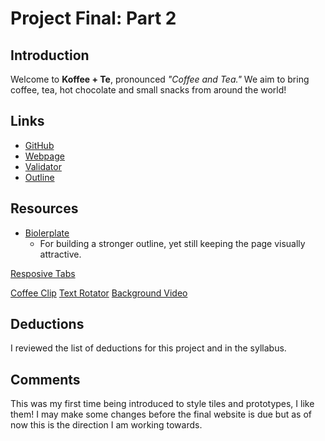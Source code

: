 
# Project Final: Part 2

## Introduction
Welcome to **Koffee + Te**, pronounced *"Coffee and Tea."* We aim to bring coffee, tea, hot chocolate and small snacks from around the world!

## Links
* [GitHub](https://github.com/achance27/project_final2_chance_aliyah)
* [Webpage](http://aliyahchance.com/project_final2_chance_aliyah/)
* [Validator](https://validator.w3.org/unicorn/check?ucn_uri=aliyahchance.com%2Fproject_final2_chance_aliyah%2F&ucn_lang=en&ucn_task=conformance#)
* [Outline](https://gsnedders.html5.org/outliner/process.py)



## Resources
* [Biolerplate](https://github.com/h5bp/html5-boilerplate/blob/master/src/css/main.css#L107-L169)
	* For building a stronger outline, yet still keeping the page visually attractive.

[Resposive Tabs](https://github.com/jellekralt/Responsive-Tabs)

[Coffee Clip](https://www.videvo.net/video/coffee-cup/421/)
[Text Rotator](https://github.com/peachananr/simple-text-rotator)
[Background Video](https://github.com/BGStock/jquery-background-video)

## Deductions
I reviewed the list of deductions for this project and in the syllabus.

## Comments
This was my first time being introduced to style tiles and prototypes, I like them! I may make some changes before the final website is due but as of now this is the direction I am working towards.
